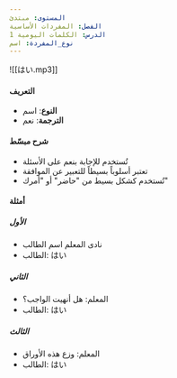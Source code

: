 ```yaml
---
المستوى: مبتدئ
الفصل: المفردات الأساسية
الدرس: الكلمات اليومية 1
نوع_المفردة: اسم
---
```


![[はい.mp3]]

#### التعريف

- **النوع**: اسم
- **الترجمة**: نعم

#### شرح مبسّط

- تُستخدم للإجابة بنعم على الأسئلة
- تعتبر أسلوباً بسيطاً للتعبير عن الموافقة
- تُستخدم كشكل بسيط من "حاضر" أو "أمرك"

#### أمثلة

##### الأول

- نادى المعلم اسم الطالب
- الطالب: はい

##### الثاني

- المعلم: هل أنهيت الواجب؟
- الطالب: はい

##### الثالث

- المعلم: وزع هذه الأوراق
- الطالب: はい
